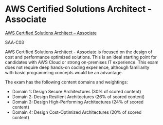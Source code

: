 # AWS Certified Solutions Architect - Associate

[AWS Certified Solutions Architect – Associate](https://aws.amazon.com/certification/certified-solutions-architect-associate/)

SAA-C03

AWS Certified Solutions Architect - Associate is focused on the design of cost and performance optimized solutions. This is an ideal starting point for candidates with AWS Cloud or strong on-premises IT experience. This exam does not require deep hands-on coding experience, although familiarity with basic programming concepts would be an advantage.

The exam has the following content domains and weightings:
- Domain 1: Design Secure Architectures (30% of scored content)
- Domain 2: Design Resilient Architectures (26% of scored content)
- Domain 3: Design High-Performing Architectures (24% of scored content)
- Domain 4: Design Cost-Optimized Architectures (20% of scored content)
